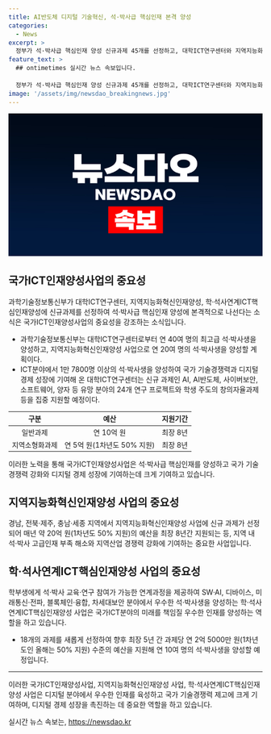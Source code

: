 ```yaml
---
title: AI반도체 디지털 기술혁신, 석·박사급 핵심인재 본격 양성
categories:
  - News
excerpt: >
  정부가 석·박사급 핵심인재 양성 신규과제 45개를 선정하고, 대학ICT연구센터와 지역지능화혁신인재양성 사업을 통해 최고 수준의 석·박사생을 양성한다. 이를 통해 국가 기술경쟁력을 향상시키고 디지털 분야의 대표적 고급인재를 양성하는 등 글로벌 디지털 기술혁신을 주도할 계획이다. 또한, AI, AI반도체, 사이버보안, 소프트웨어, 양자 등 분야에 초점을 맞추어 연구 프로젝트를 지원하고, 실패가능성이 높은 혁신·도전형 프로젝트와 지역소재 대학을 위한 맞춤형 지원도 실시하며, 물론 지역산업과의 연계도 강화할 예정이다.
feature_text: >
  ## ontimetimes 실시간 뉴스 속보입니다.

  정부가 석·박사급 핵심인재 양성 신규과제 45개를 선정하고, 대학ICT연구센터와 지역지능화혁신인재양성 사업을 통해 최고 수준의 석·박사생을 양성한다. 이를 통해 국가 기술경쟁력을 향상시키고 디지털 분야의 대표적 고급인재를 양성하는 등 글로벌 디지털 기술혁신을 주도할 계획이다. 또한, AI, AI반도체, 사이버보안, 소프트웨어, 양자 등 분야에 초점을 맞추어 연구 프로젝트를 지원하고, 실패가능성이 높은 혁신·도전형 프로젝트와 지역소재 대학을 위한 맞춤형 지원도 실시하며, 물론 지역산업과의 연계도 강화할 예정이다.
image: '/assets/img/newsdao_breakingnews.jpg'
---
```


<p><img src="/assets/img/newsdao_breakingnews.jpg" alt="ontimetimes 속보" /></p>

<h2 data-ke-size="size26">국가ICT인재양성사업의 중요성</h2>

<p data-ke-size="size16">과학기술정보통신부가 대학ICT연구센터, 지역지능화혁신인재양성, 학·석사연계ICT핵심인재양성에 신규과제를 선정하여 석·박사급 핵심인재 양성에 본격적으로 나선다는 소식은 국가ICT인재양성사업의 중요성을 강조하는 소식입니다.</p>

<ul>
<li>과학기술정보통신부는 대학ICT연구센터로부터 연 40여 명의 최고급 석·박사생을 양성하고, 지역지능화혁신인재양성 사업으로 연 20여 명의 석·박사생을 양성할 계획이다.</li>
<li>ICT분야에서 1만 7800명 이상의 석·박사생을 양성하여 국가 기술경쟁력과 디지털 경제 성장에 기여해 온 대학ICT연구센터는 신규 과제인 AI, AI반도체, 사이버보안, 소프트웨어, 양자 등 유망 분야의 24개 연구 프로젝트와 학생 주도의 창의자율과제 등을 집중 지원할 예정이다.</li>
</ul>

<table>
<thead>
<tr>
<th style="text-align: center;">구분</th>
<th style="text-align: center;">예산</th>
<th style="text-align: center;">지원기간</th>
</tr>
</thead>
<tbody>
<tr>
<td style="text-align: center;">일반과제</td>
<td style="text-align: center;">연 10억 원</td>
<td style="text-align: center;">최장 8년</td>
</tr>
<tr>
<td style="text-align: center;">지역소형화과제</td>
<td style="text-align: center;">연 5억 원(1차년도 50% 지원)</td>
<td style="text-align: center;">최장 8년</td>
</tr>
</tbody>
</table>

<p data-ke-size="size16">이러한 노력을 통해 국가ICT인재양성사업은 석·박사급 핵심인재를 양성하고 국가 기술경쟁력 강화와 디지털 경제 성장에 기여하는데 크게 기여하고 있습니다.</p>

<h2 data-ke-size="size26">지역지능화혁신인재양성 사업의 중요성</h2>

<p data-ke-size="size16">경남, 전북·제주, 충남·세종 지역에서 지역지능화혁신인재양성 사업에 신규 과제가 선정되어 매년 약 20억 원(1차년도 50% 지원)의 예산을 최장 8년간 지원되는 등, 지역 내 석·박사 고급인재 부족 해소와 지역산업 경쟁력 강화에 기여하는 중요한 사업입니다.</p>

<h2 data-ke-size="size26">학·석사연계ICT핵심인재양성 사업의 중요성</h2>

<p data-ke-size="size16">학부생에게 석·박사 교육·연구 참여가 가능한 연계과정을 제공하여 SW·AI, 디바이스, 미래통신·전파, 블록체인·융합, 차세대보안 분야에서 우수한 석·박사생을 양성하는 학·석사연계ICT핵심인재양성 사업은 국가ICT분야의 미래를 책임질 우수한 인재를 양성하는 역할을 하고 있습니다.</p>

<ul>
<li>18개의 과제를 새롭게 선정하여 향후 최장 5년 간 과제당 연 2억 5000만 원(1차년도인 올해는 50% 지원) 수준의 예산을 지원해 연 10여 명의 석·박사생을 양성할 예정입니다.</li>
</ul>

<hr>

<p data-ke-size="size16">이러한 국가ICT인재양성사업, 지역지능화혁신인재양성 사업, 학·석사연계ICT핵심인재양성 사업은 디지털 분야에서 우수한 인재를 육성하고 국가 기술경쟁력 제고에 크게 기여하며, 디지털 경제 성장을 촉진하는 데 중요한 역할을 하고 있습니다.</p>
실시간 뉴스 속보는, <a href="https://newsdao.kr" rel="dofollow">https://newsdao.kr</a>


